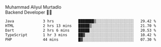 Muhammad Aliyul Murtadlo
<br>
Backend Developer 👨‍💻
<br>
<!--START_SECTION:waka-->

```txt
Java             3 hrs           ███████▒░░░░░░░░░░░░░░░░░   29.42 %
HTML             2 hrs 13 mins   █████▒░░░░░░░░░░░░░░░░░░░   21.70 %
Dart             2 hrs 6 mins    █████░░░░░░░░░░░░░░░░░░░░   20.53 %
TypeScript       1 hr 3 mins     ██▓░░░░░░░░░░░░░░░░░░░░░░   10.42 %
PHP              44 mins         █▓░░░░░░░░░░░░░░░░░░░░░░░   07.30 %
```

<!--END_SECTION:waka-->
